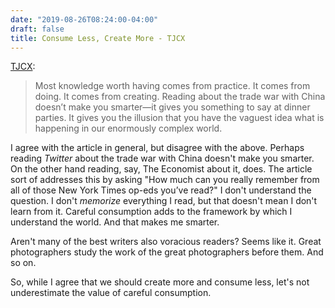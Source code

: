 ```yaml
---
date: "2019-08-26T08:24:00-04:00"
draft: false
title: Consume Less, Create More - TJCX
---
```


[TJCX](https://tjcx.me/posts/consumption-distraction/):

> Most knowledge worth having comes from practice. It comes from doing. It comes from creating. Reading about the trade war with China doesn’t make you smarter—it gives you something to say at dinner parties. It gives you the illusion that you have the vaguest idea what is happening in our enormously complex world.

I agree with the article in general, but disagree with the above. Perhaps reading _Twitter_ about the trade war with China doesn't make you smarter. On the other hand reading, say, The Economist about it, does. The article sort of addresses this by asking "How much can you really remember from all of those New York Times op-eds you’ve read?" I don't understand the question. I don't _memorize_ everything I read, but that doesn't mean I don't learn from it. Careful consumption adds to the framework by which I understand the world. And that makes me smarter.

Aren't many of the best writers also voracious readers? Seems like it. Great photographers study the work of the great photographers before them. And so on.

So, while I agree that we should create more and consume less, let's not underestimate the value of careful consumption.
